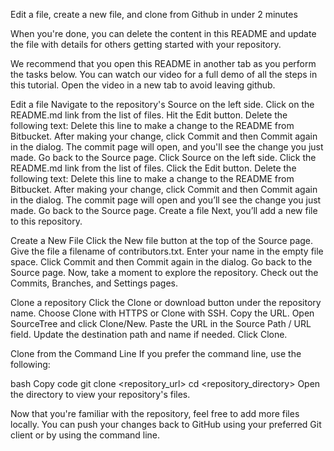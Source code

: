 Edit a file, create a new file, and clone from Github in under 2 minutes

When you're done, you can delete the content in this README and update the file with details for others getting started with your repository.

We recommend that you open this README in another tab as you perform the tasks below. You can watch our video for a full demo of all the steps in this tutorial. Open the video in a new tab to avoid leaving github.

Edit a file
Navigate to the repository's Source on the left side.
Click on the README.md link from the list of files.
Hit the Edit button.
Delete the following text: Delete this line to make a change to the README from Bitbucket.
After making your change, click Commit and then Commit again in the dialog. The commit page will open, and you'll see the change you just made.
Go back to the Source page.
Click Source on the left side.
Click the README.md link from the list of files.
Click the Edit button.
Delete the following text: Delete this line to make a change to the README from Bitbucket.
After making your change, click Commit and then Commit again in the dialog. The commit page will open and you’ll see the change you just made.
Go back to the Source page.
Create a file
Next, you’ll add a new file to this repository.

Create a New File
Click the New file button at the top of the Source page.
Give the file a filename of contributors.txt.
Enter your name in the empty file space.
Click Commit and then Commit again in the dialog.
Go back to the Source page.
Now, take a moment to explore the repository. Check out the Commits, Branches, and Settings pages.

Clone a repository
Click the Clone or download button under the repository name.
Choose Clone with HTTPS or Clone with SSH.
Copy the URL.
Open SourceTree and click Clone/New.
Paste the URL in the Source Path / URL field.
Update the destination path and name if needed.
Click Clone.

Clone from the Command Line
If you prefer the command line, use the following:

bash
Copy code
git clone <repository_url>
cd <repository_directory>
Open the directory to view your repository's files.

Now that you're familiar with the repository, feel free to add more files locally. You can push your changes back to GitHub using your preferred Git client or by using the command line.
